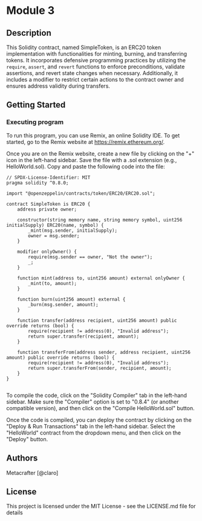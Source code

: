 # Module 3


## Description

This Solidity contract, named SimpleToken, is an ERC20 token implementation with functionalities for minting, burning, and transferring tokens. It incorporates defensive programming practices by utilizing the `require`, `assert`, and `revert` functions to enforce preconditions, validate assertions, and revert state changes when necessary. Additionally, it includes a modifier to restrict certain actions to the contract owner and ensures address validity during transfers.

## Getting Started

### Executing program

To run this program, you can use Remix, an online Solidity IDE. To get started, go to the Remix website at https://remix.ethereum.org/.

Once you are on the Remix website, create a new file by clicking on the "+" icon in the left-hand sidebar. Save the file with a .sol extension (e.g., HelloWorld.sol). Copy and paste the following code into the file:

```
// SPDX-License-Identifier: MIT
pragma solidity ^0.8.0;

import "@openzeppelin/contracts/token/ERC20/ERC20.sol";

contract SimpleToken is ERC20 {
    address private owner;

    constructor(string memory name, string memory symbol, uint256 initialSupply) ERC20(name, symbol) {
        _mint(msg.sender, initialSupply);
        owner = msg.sender;
    }

    modifier onlyOwner() {
        require(msg.sender == owner, "Not the owner");
        _;
    }

    function mint(address to, uint256 amount) external onlyOwner {
        _mint(to, amount);
    }

    function burn(uint256 amount) external {
        _burn(msg.sender, amount);
    }

    function transfer(address recipient, uint256 amount) public override returns (bool) {
        require(recipient != address(0), "Invalid address");
        return super.transfer(recipient, amount);
    }

    function transferFrom(address sender, address recipient, uint256 amount) public override returns (bool) {
        require(recipient != address(0), "Invalid address");
        return super.transferFrom(sender, recipient, amount);
    }
}


```

To compile the code, click on the "Solidity Compiler" tab in the left-hand sidebar. Make sure the "Compiler" option is set to "0.8.4" (or another compatible version), and then click on the "Compile HelloWorld.sol" button.

Once the code is compiled, you can deploy the contract by clicking on the "Deploy & Run Transactions" tab in the left-hand sidebar. Select the "HelloWorld" contract from the dropdown menu, and then click on the "Deploy" button.

## Authors

Metacrafter
[@claro]


## License

This project is licensed under the MIT License - see the LICENSE.md file for details
